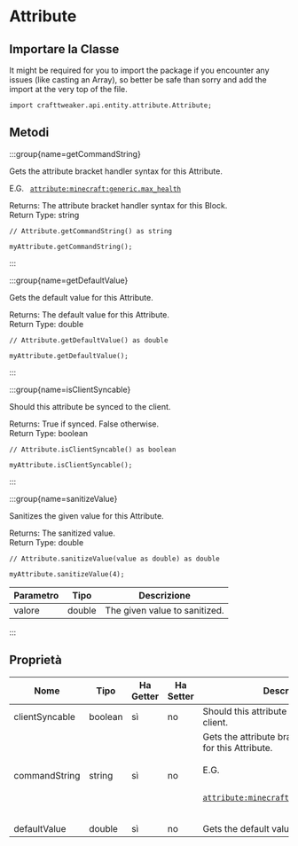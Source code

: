 # Attribute

## Importare la Classe

It might be required for you to import the package if you encounter any issues (like casting an Array), so better be safe than sorry and add the import at the very top of the file.
```zenscript
import crafttweaker.api.entity.attribute.Attribute;
```


## Metodi

:::group{name=getCommandString}

Gets the attribute bracket handler syntax for this Attribute.

 E.G.
 <code>
 <attribute:minecraft:generic.max_health>
 </code>

Returns: The attribute bracket handler syntax for this Block.  
Return Type: string

```zenscript
// Attribute.getCommandString() as string

myAttribute.getCommandString();
```

:::

:::group{name=getDefaultValue}

Gets the default value for this Attribute.

Returns: The default value for this Attribute.  
Return Type: double

```zenscript
// Attribute.getDefaultValue() as double

myAttribute.getDefaultValue();
```

:::

:::group{name=isClientSyncable}

Should this attribute be synced to the client.

Returns: True if synced. False otherwise.  
Return Type: boolean

```zenscript
// Attribute.isClientSyncable() as boolean

myAttribute.isClientSyncable();
```

:::

:::group{name=sanitizeValue}

Sanitizes the given value for this Attribute.

Returns: The sanitized value.  
Return Type: double

```zenscript
// Attribute.sanitizeValue(value as double) as double

myAttribute.sanitizeValue(4);
```

| Parametro | Tipo   | Descrizione                   |
| --------- | ------ | ----------------------------- |
| valore    | double | The given value to sanitized. |


:::


## Proprietà

| Nome           | Tipo    | Ha Getter | Ha Setter | Descrizione                                                                                                                          |
| -------------- | ------- | --------- | --------- | ------------------------------------------------------------------------------------------------------------------------------------ |
| clientSyncable | boolean | sì        | no        | Should this attribute be synced to the client.                                                                                       |
| commandString  | string  | sì        | no        | Gets the attribute bracket handler syntax for this Attribute. <br />  <br />  E.G. <br />  <code> <br />  <attribute:minecraft:generic.max_health> <br />  </code> |
| defaultValue   | double  | sì        | no        | Gets the default value for this Attribute.                                                                                           |

